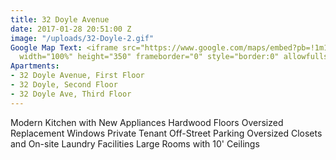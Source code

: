 ```yaml
---
title: 32 Doyle Avenue
date: 2017-01-28 20:51:00 Z
image: "/uploads/32-Doyle-2.gif"
Google Map Text: <iframe src="https://www.google.com/maps/embed?pb=!1m18!1m12!1m3!1d2972.523053009835!2d-71.40775050000002!3d41.83856730000002!2m3!1f0!2f0!3f0!3m2!1i1024!2i768!4f13.1!3m3!1m2!1s0x89e444e022618cb1%3A0xe5b19535c8a5a21a!2s32+Doyle+Ave%2C+Providence%2C+RI+02906!5e0!3m2!1sen!2sus!4v1485636856035"
  width="100%" height="350" frameborder="0" style="border:0" allowfullscreen></iframe>
Apartments:
- 32 Doyle Avenue, First Floor
- 32 Doyle, Second Floor
- 32 Doyle Ave, Third Floor
---
```


Modern Kitchen with New Appliances
Hardwood Floors
Oversized Replacement Windows
Private Tenant Off-Street Parking
Oversized Closets and On-site Laundry Facilities
Large Rooms with 10' Ceilings
